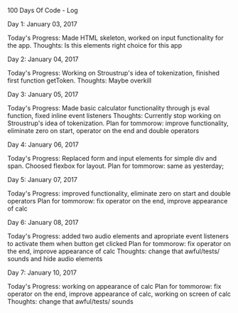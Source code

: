 100 Days Of Code - Log

Day 1: January 03, 2017

Today's Progress: Made HTML skeleton, worked on input functionality for the app.
Thoughts: Is this elements right choice for this app 


Day 2: January 04, 2017

Today's Progress: Working on Stroustrup's idea of tokenization, finished first function getToken.
Thoughts: Maybe overkill 


Day 3: January 05, 2017

Today's Progress: Made basic calculator functionality through js eval function, fixed inline event listeners
Thoughts: Currently stop working on Stroustrup's idea of tokenization.
Plan for tommorow: improve functionality, eliminate zero on start, operator on the end and double operators


Day 4: January 06, 2017

Today's Progress: Replaced form and input elements for simple div and span. Choosed flexbox for layout.
Plan for tommorow: same as yesterday;


Day 5: January 07, 2017

Today's Progress: improved functionality, eliminate zero on start and double operators
Plan for tommorow: fix operator on the end, improve appearance of calc


Day 6: January 08, 2017

Today's Progress: added two audio elements and apropriate event listeners to activate them when button get clicked
Plan for tommorow: fix operator on the end, improve appearance of calc
Thoughts: change that awful/tests/ sounds and hide audio elements


Day 7: January 10, 2017

Today's Progress: working on appearance of calc
Plan for tommorow: fix operator on the end, improve appearance of calc, working on screen of calc
Thoughts: change that awful/tests/ sounds
